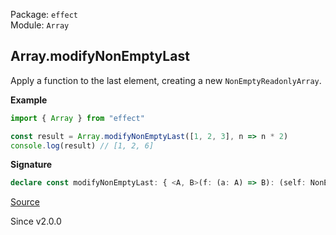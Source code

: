 Package: `effect`<br />
Module: `Array`<br />

## Array.modifyNonEmptyLast

Apply a function to the last element, creating a new `NonEmptyReadonlyArray`.

**Example**

```ts
import { Array } from "effect"

const result = Array.modifyNonEmptyLast([1, 2, 3], n => n * 2)
console.log(result) // [1, 2, 6]
```

**Signature**

```ts
declare const modifyNonEmptyLast: { <A, B>(f: (a: A) => B): (self: NonEmptyReadonlyArray<A>) => NonEmptyArray<A | B>; <A, B>(self: NonEmptyReadonlyArray<A>, f: (a: A) => B): NonEmptyArray<A | B>; }
```

[Source](https://github.com/Effect-TS/effect/tree/main/packages/effect/src/Array.ts#L1619)

Since v2.0.0
